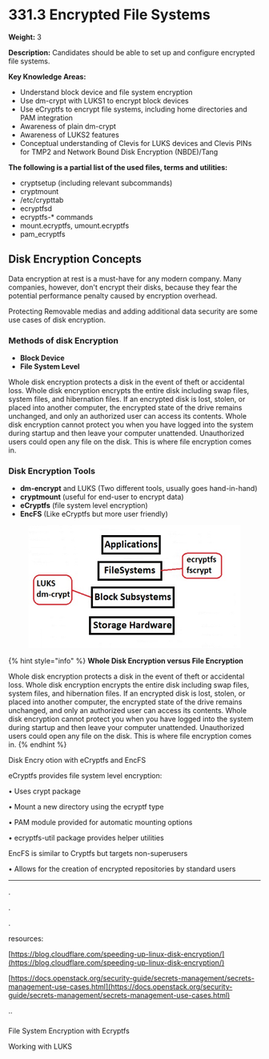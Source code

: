 # 331.3 Encrypted File Systems

**Weight:** 3

**Description:** Candidates should be able to set up and configure encrypted file systems.



**Key Knowledge Areas:**

* Understand block device and file system encryption
* Use dm-crypt with LUKS1 to encrypt block devices
* Use eCryptfs to encrypt file systems, including home directories and PAM integration
* Awareness of plain dm-crypt
* Awareness of LUKS2 features
* Conceptual understanding of Clevis for LUKS devices and Clevis PINs for TMP2 and Network Bound Disk Encryption (NBDE)/Tang

**The following is a partial list of the used files, terms and utilities:**

* cryptsetup (including relevant subcommands)
* cryptmount
* /etc/crypttab
* ecryptfsd
* ecryptfs-\* commands
* mount.ecryptfs, umount.ecryptfs
* pam\_ecryptfs

## Disk Encryption Concepts

Data encryption at rest is a must-have for any modern company. Many companies, however, don't encrypt their disks, because they fear the potential performance penalty caused by encryption overhead.

Protecting Removable medias and adding additional data security are some use cases of disk encryption.

### Methods of disk Encryption

* **Block Device**
* **File System Level**

Whole disk encryption protects a disk in the event of theft or accidental loss. Whole disk encryption encrypts the entire disk including swap files, system files, and hibernation files. If an encrypted disk is lost, stolen, or placed into another computer, the encrypted state of the drive remains unchanged, and only an authorized user can access its contents. Whole disk encryption cannot protect you when you have logged into the system during startup and then leave your computer unattended. Unauthorized users could open any file on the disk. This is where file encryption comes in.

### Disk Encryption Tools

* **dm-encrypt** and LUKS (Two different tools, usually goes hand-in-hand)
* **cryptmount** (useful for end-user to encrypt data)
* **eCryptfs** (file system level encryption)
* **EncFS** (Like eCryptfs but more user friendly)

<figure><img src=".gitbook/assets/diskencryption-tools.jpg" alt=""><figcaption></figcaption></figure>

{% hint style="info" %}
**Whole Disk Encryption versus File Encryption**

Whole disk encryption protects a disk in the event of theft or accidental loss. Whole disk encryption encrypts the entire disk including swap files, system files, and hibernation files. If an encrypted disk is lost, stolen, or placed into another computer, the encrypted state of the drive remains unchanged, and only an authorized user can access its contents. Whole disk encryption cannot protect you when you have logged into the system during startup and then leave your computer unattended. Unauthorized users could open any file on the disk. This is where file encryption comes in.
{% endhint %}

Disk Encry otion with eCryptfs and EncFS&#x20;

eCryptfs provides file system level encryption:&#x20;

• Uses crypt package&#x20;

• Mount a new directory using the ecryptf type&#x20;

• PAM module provided for automatic mounting options&#x20;

• ecryptfs-util package provides helper utilities&#x20;

EncFS is similar to Cryptfs but targets non-superusers

• Allows for the creation of encrypted repositories by standard users



****

.

.

.

resources:

[https://blog.cloudflare.com/speeding-up-linux-disk-encryption/](https://blog.cloudflare.com/speeding-up-linux-disk-encryption/)

[https://docs.openstack.org/security-guide/secrets-management/secrets-management-use-cases.html](https://docs.openstack.org/security-guide/secrets-management/secrets-management-use-cases.html)

..

###



File System Encryption with Ecryptfs

Working with LUKS
